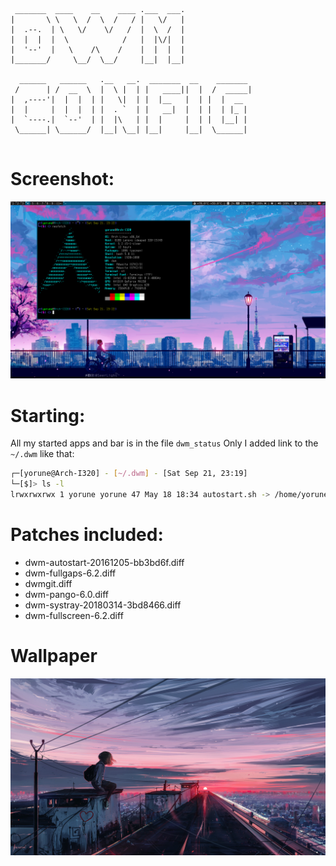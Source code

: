 ```
 _______  ____    __    ____ .___  ___. 
|       \ \   \  /  \  /   / |   \/   | 
|  .--.  | \   \/    \/   /  |  \  /  | 
|  |  |  |  \            /   |  |\/|  | 
|  '--'  |   \    /\    /    |  |  |  | 
|_______/     \__/  \__/     |__|  |__| 
                                        
  ______   ______   .__   __.  _______  __    _______ 
 /      | /  __  \  |  \ |  | |   ____||  |  /  _____|
|  ,----'|  |  |  | |   \|  | |  |__   |  | |  |  __  
|  |     |  |  |  | |  . `  | |   __|  |  | |  | |_ | 
|  `----.|  `--'  | |  |\   | |  |     |  | |  |__| | 
 \______| \______/  |__| \__| |__|     |__|  \______| 
                                                      
```

# Screenshot:
![alt text](https://github.com/linux923344/dwm/raw/master/Screenshot.png) 

# Starting:
All my started apps and bar is in the file ```dwm_status``` 
Only I added link to the ```~/.dwm``` like that:

```bash
┌─[yorune@Arch-I320] - [~/.dwm] - [Sat Sep 21, 23:19]
└─[$]> ls -l
lrwxrwxrwx 1 yorune yorune 47 May 18 18:34 autostart.sh -> /home/yorune/MEGA/Systems/Gentoo/dwm/dwm_status

```

# Patches included:

* dwm-autostart-20161205-bb3bd6f.diff
* dwm-fullgaps-6.2.diff
* dwmgit.diff
* dwm-pango-6.0.diff
* dwm-systray-20180314-3bd8466.diff
* dwm-fullscreen-6.2.diff

# Wallpaper 
![alt text](https://github.com/linux923344/dwm/raw/master/Wallpaper.jpg) 
